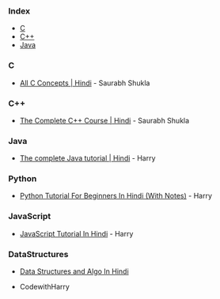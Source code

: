 ### Index

* [C](#C)
* [C++](#C++)
* [Java](#Java)


### C

* [All C Concepts | Hindi](https://www.youtube.com/playlist?list=PL7ersPsTyYt1d8g5qaxbE6sjWDzs4D_1v) - Saurabh Shukla


### C++

* [The Complete C++ Course | Hindi](https://www.youtube.com/playlist?list=PLLYz8uHU480j37APNXBdPz7YzAi4XlQUF) - Saurabh Shukla


### Java

* [The complete Java tutorial | Hindi](https://www.youtube.com/playlist?list=PLu0W_9lII9agS67Uits0UnJyrYiXhDS6q) - Harry


### Python

* [Python Tutorial For Beginners In Hindi (With Notes)](https://www.youtube.com/watch?v=gfDE2a7MKjA) - Harry


### JavaScript

* [JavaScript Tutorial In Hindi](https://www.youtube.com/watch?v=hKB-YGF14SY) - Harry

### DataStructures

* [Data Structures and Algo In Hindi](
https://www.youtube.com/playlist?list=PLu0W_9lII9ahIappRPN0MCAgtOu3lQjQi)
- CodewithHarry
